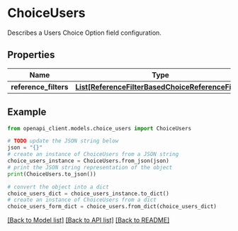# ChoiceUsers

Describes a Users Choice Option field configuration.

## Properties

Name | Type | Description | Notes
------------ | ------------- | ------------- | -------------
**reference_filters** | [**List[ReferenceFilterBasedChoiceReferenceFilter]**](ReferenceFilterBasedChoiceReferenceFilter.md) |  | [optional] 

## Example

```python
from openapi_client.models.choice_users import ChoiceUsers

# TODO update the JSON string below
json = "{}"
# create an instance of ChoiceUsers from a JSON string
choice_users_instance = ChoiceUsers.from_json(json)
# print the JSON string representation of the object
print(ChoiceUsers.to_json())

# convert the object into a dict
choice_users_dict = choice_users_instance.to_dict()
# create an instance of ChoiceUsers from a dict
choice_users_form_dict = choice_users.from_dict(choice_users_dict)
```
[[Back to Model list]](../README.md#documentation-for-models) [[Back to API list]](../README.md#documentation-for-api-endpoints) [[Back to README]](../README.md)


